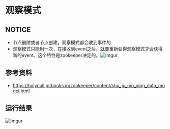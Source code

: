 # 观察模式

## NOTICE
 - 节点删除或者节点创建，观察模式都会收到事件的
 - 观察模式只能用一次，在接收到event之后，就要重新获得观察模式才会获得新的event。这个特性是zookeeper决定的。![Imgur](https://imgur.com/undefined)

## 参考资料
 - https://holynull.gitbooks.io/zookeeper/content/shu_ju_mo_xing_data_model.html

## 运行结果
![Imgur](https://i.imgur.com/4yZ8viP.png)
